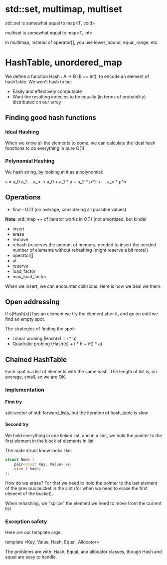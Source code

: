 # std::set, multimap, multiset

std::set is somewhat equal to map<T, void>

multiset is somewhat equal to map<T, int>

In multimap, instead of operator[], you use lower_bound, equal_range, etc.

# HashTable, unordered_map

We define a function Hash : A -> B (B == int), to encode an element of hashTable. We won't hash to be:

- Easily and effectively computable
- Want the resulting indecies to be equally (in terms of probability) distributed on our array

## Finding good hash functions

### Ideal Hashing
When we know all the elements to come, we can calculate the ideal hash functions to do everything in pure O(1)

### Polynomial Hashing
We hash string, by looking at it as a polynomial:

s = a_0 a_1 ... a_n -> a_0 + a_1 * p + a_2 * p^2 + ... a_n * p^n

## Operations

- find - O(1) (on average, considering all possible values)

**Note**: std::map ++ of iterator works in O(1) (not amortized, but kinda)

- insert
- erase
- remove
- rehash (reserves the amount of memory, needed to insert the needed number of elements without rehashing (might reserve a bit more))
- operator[]
- at
- reserve
- load_factor
- max_load_factor

When we insert, we can encounter collisions. Here is how we deal we them:

## Open addressing

If a[Hash(x)] has an element we try the element after it, and go on until we find an empty spot.

The strategies of finding the spot:

- Linear probing (Hash(x) + i * b)
- Quadratic probing (Hash(x) + i * b + i^2 * a)

## Chained HashTable

Each spot is a list of elements with the same hash. The length of list is, on average, small, so we are OK.

### Implementation

#### First try
std::vector of std::forward_lists, but the iteration of hash_table is slow

#### Second try
We hold everything in one linked list, and in a slot, we hold the pointer to the first element in the block of elements in list

The node struct know looks like:

```cpp
struct Node {
    pair<const Key, Value> kv;
    size_t hash;
};
```

How do we erase? For that we need to hold the pointer to the last element of the previous bucket in the slot (for when we need to erase the first element of the bucket).

When rehashing, we "splice" the element we need to move from the current list

### Exception safety

Here are our template args:

template <Key, Value, Hash, Equal, Allocator>

The problems are with: Hash, Equal, and allocator classes, though Hash and equal are easy to handle.

